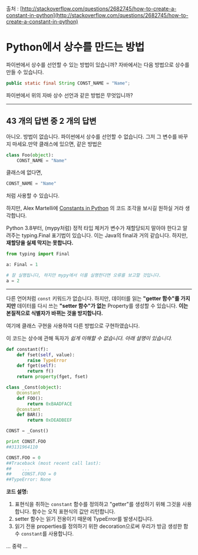출처 : [http://stackoverflow.com/questions/2682745/how-to-create-a-constant-in-python](http://stackoverflow.com/questions/2682745/how-to-create-a-constant-in-python)

# Python에서 상수를 만드는 방법

파이썬에서 상수를 선언할 수 있는 방법이 있습니까? 자바에서는 다음 방법으로 상수를 만들 수 있습니다.

```java
public static final String CONST_NAME = "Name";
```

파이썬에서 위의 자바 상수 선언과 같은 방법은 무엇입니까?

---

## 43 개의 답변 중 2 개의 답변

아니오. 방법이 없습니다. 파이썬에서 상수를 선언할 수 없습니다. 그저 그 변수를 바꾸지 마세요.만약 클래스에 있으면, 같은 방법은

```python
class Foo(object): 
    CONST_NAME = "Name"
```

클래스에 없다면,

```python
CONST_NAME = "Name"
```

처럼 사용할 수 있습니다.

하지만, Alex Martelli에 [Constants in Python](https://code.activestate.com/recipes/65207-constants-in-python/?in=user-97991) 의 코드 조각을 보시길 원하실 거라 생각합니다.

Python 3.8부터, (mypy처럼) 정적 타입 체커가 변수가 재할당되지 말아야 한다고 알려주는 typing.Final 표기법이 있습니다. 이는 Java의 final과 거의 같습니다. 하지만, **재할당을 실제 막지는 못합니다.**

```python
from typing import Final

a: Final = 1

# 잘 실행됩니다, 하지만 mypy에서 이를 실행한다면 오류를 보고할 것입니다.
a = 2
```

---

다른 언어처럼 `const` 키워드가 없습니다. 하지만, 데이터를 읽는 **"getter 함수"를 가지지만** 데이터를 다시 쓰는 **"setter 함수"가 없는** Property를 생성할 수 있습니다. **이는 본질적으로 식별자가 바뀌는 것을 방지합니다.**

여기에 클래스 구현을 사용하여 다른 방법으로 구현하였습니다.

이 코드는 상수에 관해 독자가 *쉽게 이해할 수 없습니다. 아래 설명이 있습니다.*

```python
def constant(f):
    def fset(self, value):
        raise TypeError
    def fget(self):
        return f()
    return property(fget, fset)

class _Const(object):
    @constant
    def FOO():
        return 0xBAADFACE
    @constant
    def BAR():
        return 0xDEADBEEF

CONST = _Const()

print CONST.FOO
##3131964110

CONST.FOO = 0
##Traceback (most recent call last):
##    ...
##    CONST.FOO = 0
##TypeError: None
```

**코드 설명:**

1. 표현식을 취하는 `constant` 함수를 정의하고 "getter"를 생성하기 위해 그것을 사용합니다. 함수는 오직 표현식의 값만 리턴합니다.
2. setter 함수는 읽기 전용이기 때문에 TypeError를 발생시킵니다.
3. 읽기 전용 properties를 정의하기 위한 decoration으로써 우리가 방금 생성한 함수 `constant`를 사용합니다.

... 중략 ...
